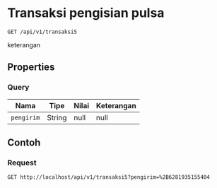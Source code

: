 # Transaksi pengisian pulsa
```http
GET /api/v1/transaksi5
```
keterangan
## Properties
### Query
Nama | Tipe | Nilai | Keterangan
--- | --- | --- | ---
<code>pengirim</code> | String | null | null
## Contoh
### Request
```http
GET http://localhost/api/v1/transaksi5?pengirim=%2B6281935155404


```

